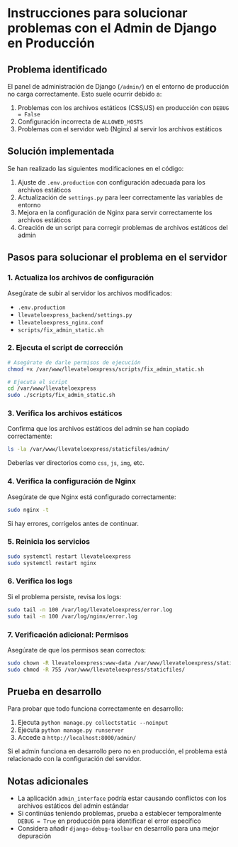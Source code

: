 # Instrucciones para solucionar problemas con el Admin de Django en Producción

## Problema identificado

El panel de administración de Django (`/admin/`) en el entorno de producción no carga correctamente. Esto suele ocurrir debido a:

1. Problemas con los archivos estáticos (CSS/JS) en producción con `DEBUG = False`
2. Configuración incorrecta de `ALLOWED_HOSTS`
3. Problemas con el servidor web (Nginx) al servir los archivos estáticos

## Solución implementada

Se han realizado las siguientes modificaciones en el código:

1. Ajuste de `.env.production` con configuración adecuada para los archivos estáticos
2. Actualización de `settings.py` para leer correctamente las variables de entorno
3. Mejora en la configuración de Nginx para servir correctamente los archivos estáticos
4. Creación de un script para corregir problemas de archivos estáticos del admin

## Pasos para solucionar el problema en el servidor

### 1. Actualiza los archivos de configuración

Asegúrate de subir al servidor los archivos modificados:
- `.env.production`
- `llevateloexpress_backend/settings.py`
- `llevateloexpress_nginx.conf`
- `scripts/fix_admin_static.sh`

### 2. Ejecuta el script de corrección

```bash
# Asegúrate de darle permisos de ejecución
chmod +x /var/www/llevateloexpress/scripts/fix_admin_static.sh

# Ejecuta el script
cd /var/www/llevateloexpress
sudo ./scripts/fix_admin_static.sh
```

### 3. Verifica los archivos estáticos

Confirma que los archivos estáticos del admin se han copiado correctamente:

```bash
ls -la /var/www/llevateloexpress/staticfiles/admin/
```

Deberías ver directorios como `css`, `js`, `img`, etc.

### 4. Verifica la configuración de Nginx

Asegúrate de que Nginx está configurado correctamente:

```bash
sudo nginx -t
```

Si hay errores, corrígelos antes de continuar.

### 5. Reinicia los servicios

```bash
sudo systemctl restart llevateloexpress
sudo systemctl restart nginx
```

### 6. Verifica los logs

Si el problema persiste, revisa los logs:

```bash
sudo tail -n 100 /var/log/llevateloexpress/error.log
sudo tail -n 100 /var/log/nginx/error.log
```

### 7. Verificación adicional: Permisos

Asegúrate de que los permisos sean correctos:

```bash
sudo chown -R llevateloexpress:www-data /var/www/llevateloexpress/staticfiles/
sudo chmod -R 755 /var/www/llevateloexpress/staticfiles/
```

## Prueba en desarrollo

Para probar que todo funciona correctamente en desarrollo:

1. Ejecuta `python manage.py collectstatic --noinput`
2. Ejecuta `python manage.py runserver`
3. Accede a `http://localhost:8000/admin/`

Si el admin funciona en desarrollo pero no en producción, el problema está relacionado con la configuración del servidor.

## Notas adicionales

- La aplicación `admin_interface` podría estar causando conflictos con los archivos estáticos del admin estándar
- Si continúas teniendo problemas, prueba a establecer temporalmente `DEBUG = True` en producción para identificar el error específico
- Considera añadir `django-debug-toolbar` en desarrollo para una mejor depuración 